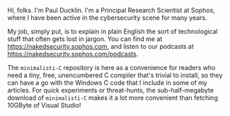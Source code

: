 Hi, folks. I'm Paul Ducklin. I'm a Principal Research Scientist at Sophos, where I have been active in the cybersecurity scene for many years. 

My job, simply put, is to explain in plain English the sort of technological stuff that often gets lost in jargon. You can find me at https://nakedsecurity.sophos.com, and listen to our podcasts at https://nakedsecurity.sophos.com/podcasts.

The `minimalisti-C` repository is here as a convenience for readers who need a tiny, free, unencumbered C compiler that's trivial to install, so they can have a go with the Windows C code that I include in some of my articles. For quick experiments or threat-hunts, the sub-half-megabyte download of `minimalisti-C` makes it a lot more convenient than fetching 10GByte of Visual Studio!
